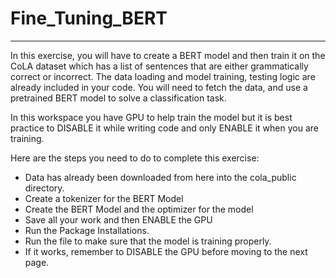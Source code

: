 # Fine_Tuning_BERT
----
In this exercise, you will have to create a BERT model and then train it on the CoLA dataset which has a list of sentences that are either grammatically correct or incorrect. The data loading and model training, testing logic are already included in your code. You will need to fetch the data, and use a pretrained BERT model to solve a classification task.

In this workspace you have GPU to help train the model but it is best practice to DISABLE it while writing code and only ENABLE it when you are training.

Here are the steps you need to do to complete this exercise:

- Data has already been downloaded from here into the cola_public directory.
- Create a tokenizer for the BERT Model
- Create the BERT Model and the optimizer for the model
- Save all your work and then ENABLE the GPU
- Run the Package Installations.
- Run the file to make sure that the model is training properly.
- If it works, remember to DISABLE the GPU before moving to the next page.
